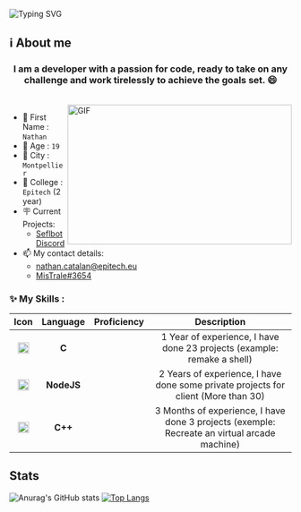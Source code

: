 ![Typing SVG](https://readme-typing-svg.herokuapp.com?font=Fira+Code&size=25&duration=3000&pause=1000&color=BF00F7&width=435&lines=Hello+!+It's+Nathan+%F0%9F%98%8A;I'm+a+Back-End+Developer+%F0%9F%A7%91%E2%80%8D%F0%9F%92%BB;I+love+learning+new+things+%F0%9F%93%96)


## ℹ️ About me

<h3 align="center"> I am a developer with a passion for code, ready to take on any challenge and work tirelessly to achieve the goals set. 😄
</h3>

<br>

<img align="right" margin-top="15px" width="400" height="250px" alt="GIF" src="https://cdn.dribbble.com/users/1059583/screenshots/4171367/coding-freak.gif" />

- 📇 First Name : `Nathan`
- 👨 Age : `19`
- 🌆 City : `Montpellier`
- 🏢 College : `Epitech` (2 year)
- 🪧 Current Projects:
  - [Seflbot Discord](https://github.com/CatalanNathan/Selfbot-Discord)
- 📫 My contact details:
  - [nathan.catalan@epitech.eu](https://www.google.com/intl/fr/gmail/about/)
  - [MisTrale#3654](https://discord.com/)

### ✨ My Skills :

|        Icon        |             Language             |         Proficiency         |               Description               |
|:------------------:|:--------------------------------:|:---------------------------:|:---------------------------------------:|
| <img src="https://upload.wikimedia.org/wikipedia/commons/thumb/1/18/C_Programming_Language.svg/1200px-C_Programming_Language.svg.png" width="20" vertical-align="middle"/> | **C** | <img src="https://uxwing.com/wp-content/themes/uxwing/download/arts-graphic-shapes/star-icon.png" width="15" vertical-align="middle"/> <img src="https://uxwing.com/wp-content/themes/uxwing/download/arts-graphic-shapes/star-icon.png" width="15" vertical-align="middle"/> <img src="https://uxwing.com/wp-content/themes/uxwing/download/arts-graphic-shapes/star-icon.png" width="15" vertical-align="middle"/> <img src="https://uxwing.com/wp-content/themes/uxwing/download/arts-graphic-shapes/star-icon.png" width="15" vertical-align="middle"/> <img src="https://uxwing.com/wp-content/themes/uxwing/download/arts-graphic-shapes/star-icon.png" width="15" vertical-align="middle"/> | 1 Year of experience, I have done 23 projects (example: remake a shell) |
| <img src="https://images.g2crowd.com/uploads/product/image/large_detail/large_detail_f0b606abb6d19089febc9faeeba5bc05/nodejs-development-services.png" width="20" vertical-align="middle"/> | **NodeJS** | <img src="https://uxwing.com/wp-content/themes/uxwing/download/arts-graphic-shapes/star-icon.png" width="15" vertical-align="middle"/> <img src="https://uxwing.com/wp-content/themes/uxwing/download/arts-graphic-shapes/star-icon.png" width="15" vertical-align="middle"/> <img src="https://uxwing.com/wp-content/themes/uxwing/download/arts-graphic-shapes/star-icon.png" width="15" vertical-align="middle"/> <img src="https://uxwing.com/wp-content/themes/uxwing/download/arts-graphic-shapes/star-icon.png" width="15" vertical-align="middle"/> <img src="https://uxwing.com/wp-content/themes/uxwing/download/arts-graphic-shapes/star-icon.png" width="15" vertical-align="middle"/> | 2 Years of experience, I have done some private projects for client (More than 30) |
| <img src="https://upload.wikimedia.org/wikipedia/commons/thumb/1/18/ISO_C%2B%2B_Logo.svg/1200px-ISO_C%2B%2B_Logo.svg.png" width="20" vertical-align="middle"/> | **C++** | <img src="https://uxwing.com/wp-content/themes/uxwing/download/arts-graphic-shapes/star-icon.png" width="15" vertical-align="middle"/> <img src="https://uxwing.com/wp-content/themes/uxwing/download/arts-graphic-shapes/star-icon.png" width="15" vertical-align="middle"/> <img src="https://uxwing.com/wp-content/themes/uxwing/download/arts-graphic-shapes/star-icon.png" width="15" vertical-align="middle"/> | 3 Months of experience, I have done 3 projects (exemple: Recreate an virtual arcade machine) |

## Stats
![Anurag's GitHub stats](https://github-readme-stats.vercel.app/api?username=CatalanNathan&count_private=true&show_icons=true) 
[![Top Langs](https://github-readme-stats.vercel.app/api/top-langs/?username=CatalanNathan&layout=compact)](https://github.com/anuraghazra/github-readme-stats)
